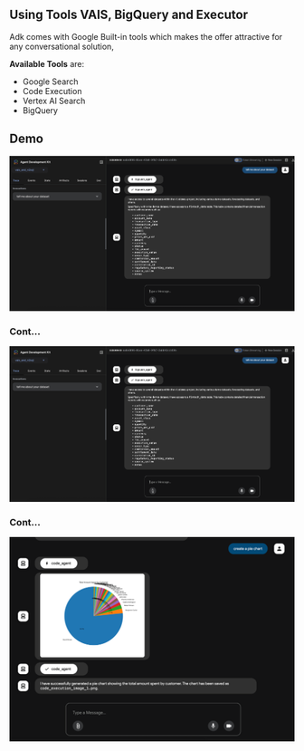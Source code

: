 ## Using Tools VAIS, BigQuery and Executor

Adk comes with Google Built-in tools which makes the offer attractive for any conversational solution,

**Available Tools** are:
- Google Search
- Code Execution
- Vertex AI Search
- BigQuery

## Demo
![img_1.png](artifacts/adk_vais_sql_2.png)

### Cont...
![img_2.png](artifacts/adk_vais_sql_2.png)
### Cont...
![img.png](artifacts/adk_vais_sql_1.png)